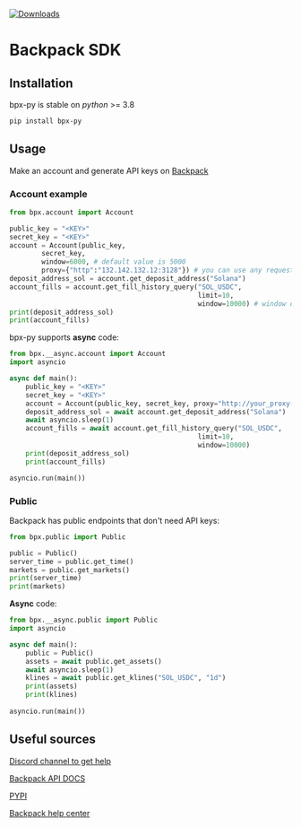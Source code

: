 [![Downloads](https://static.pepy.tech/badge/bpx-py)](https://pepy.tech/project/bpx-py)

# Backpack SDK

## Installation

bpx-py is stable on _python_ >= 3.8

```bash
pip install bpx-py
```

## Usage

Make an account and generate API keys on [Backpack](https://backpack.exchange/settings/api-keys)

### Account example

```python
from bpx.account import Account

public_key = "<KEY>"
secret_key = "<KEY>"
account = Account(public_key, 
        secret_key,
        window=6000, # default value is 5000
        proxy={"http":"132.142.132.12:3128"}) # you can use any requests proxy supported by requests
deposit_address_sol = account.get_deposit_address("Solana")
account_fills = account.get_fill_history_query("SOL_USDC", 
                                               limit=10,
                                               window=10000) # window only for this order
print(deposit_address_sol)
print(account_fills)
```

bpx-py supports **async** code:
```python
from bpx.__async.account import Account
import asyncio

async def main():
    public_key = "<KEY>"
    secret_key = "<KEY>"
    account = Account(public_key, secret_key, proxy="http://your_proxy-address:1234")
    deposit_address_sol = await account.get_deposit_address("Solana")
    await asyncio.sleep(1)
    account_fills = await account.get_fill_history_query("SOL_USDC", 
                                               limit=10,
                                               window=10000)
    print(deposit_address_sol)
    print(account_fills)

asyncio.run(main())
```

### Public

Backpack has public endpoints that don't need API keys:

```python
from bpx.public import Public

public = Public() 
server_time = public.get_time()
markets = public.get_markets()
print(server_time)
print(markets)
```
**Async** code:

```python
from bpx.__async.public import Public
import asyncio

async def main():
    public = Public()
    assets = await public.get_assets()
    await asyncio.sleep(1)
    klines = await public.get_klines("SOL_USDC", "1d")
    print(assets)
    print(klines)
    
asyncio.run(main())
```

## Useful sources

[Discord channel to get help](https://discord.gg/backpack)

[Backpack API DOCS](https://docs.backpack.exchange)

[PYPI](https://pypi.org/project/bpx-py/)

[Backpack help center](https://support.backpack.exchange)
